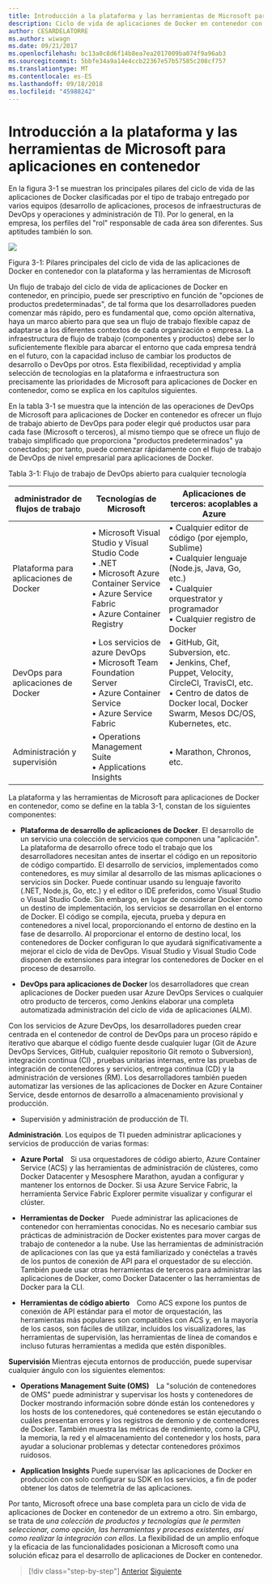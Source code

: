 ```yaml
---
title: Introducción a la plataforma y las herramientas de Microsoft para aplicaciones en contenedor
description: Ciclo de vida de aplicaciones de Docker en contenedor con la plataforma y las herramientas de Microsoft
author: CESARDELATORRE
ms.author: wiwagn
ms.date: 09/21/2017
ms.openlocfilehash: bc13a0c8d6f14b8ea7ea2017009ba074f9a96ab3
ms.sourcegitcommit: 5bbfe34a9a14e4ccb22367e57b57585c208cf757
ms.translationtype: MT
ms.contentlocale: es-ES
ms.lasthandoff: 09/18/2018
ms.locfileid: "45988242"
---
```

# <a name="introduction-to-the-microsoft-platform-and-tools-for-containerized-apps"></a>Introducción a la plataforma y las herramientas de Microsoft para aplicaciones en contenedor


En la figura 3-1 se muestran los principales pilares del ciclo de vida de las aplicaciones de Docker clasificadas por el tipo de trabajo entregado por varios equipos (desarrollo de aplicaciones, procesos de infraestructuras de DevOps y operaciones y administración de TI). Por lo general, en la empresa, los perfiles del "rol" responsable de cada área son diferentes. Sus aptitudes también lo son.

![](./media/image1.png)

Figura 3-1: Pilares principales del ciclo de vida de las aplicaciones de Docker en contenedor con la plataforma y las herramientas de Microsoft

Un flujo de trabajo del ciclo de vida de aplicaciones de Docker en contenedor, en principio, puede ser prescriptivo en función de "opciones de productos predeterminadas", de tal forma que los desarrolladores pueden comenzar más rápido, pero es fundamental que, como opción alternativa, haya un marco abierto para que sea un flujo de trabajo flexible capaz de adaptarse a los diferentes contextos de cada organización o empresa. La infraestructura de flujo de trabajo (componentes y productos) debe ser lo suficientemente flexible para abarcar el entorno que cada empresa tendrá en el futuro, con la capacidad incluso de cambiar los productos de desarrollo o DevOps por otros. Esta flexibilidad, receptividad y amplia selección de tecnologías en la plataforma e infraestructura son precisamente las prioridades de Microsoft para aplicaciones de Docker en contenedor, como se explica en los capítulos siguientes.

En la tabla 3-1 se muestra que la intención de las operaciones de DevOps de Microsoft para aplicaciones de Docker en contenedor es ofrecer un flujo de trabajo abierto de DevOps para poder elegir qué productos usar para cada fase (Microsoft o terceros), al mismo tiempo que se ofrece un flujo de trabajo simplificado que proporciona "productos predeterminados" ya conectados; por tanto, puede comenzar rápidamente con el flujo de trabajo de DevOps de nivel empresarial para aplicaciones de Docker.

Tabla 3-1: Flujo de trabajo de DevOps abierto para cualquier tecnología

| administrador de flujos de trabajo | Tecnologías de Microsoft | Aplicaciones de terceros: acoplables a Azure |
| ---------------------------| ----------------------------------------------------| --------------------------------------------------------------------------------|
| Plataforma para aplicaciones de Docker   | • Microsoft Visual Studio y Visual Studio Code<br /> • .NET<br /> • Microsoft Azure Container Service<br /> • Azure Service Fabric<br /> • Azure Container Registry<br /> | • Cualquier editor de código (por ejemplo, Sublime)<br /> • Cualquier lenguaje (Node.js, Java, Go, etc.)<br /> • Cualquier orquestrator y programador<br /> • Cualquier registro de Docker<br /> |
| DevOps para aplicaciones de Docker     | • Los servicios de azure DevOps<br /> • Microsoft Team Foundation Server<br /> • Azure Container Service<br /> • Azure Service Fabric<br /> | • GitHub, Git, Subversion, etc.<br /> • Jenkins, Chef, Puppet, Velocity, CircleCI, TravisCI, etc.<br /> • Centro de datos de Docker local, Docker Swarm, Mesos DC/OS, Kubernetes, etc.<br /> |
| Administración y supervisión  | • Operations Management Suite<br /> • Applications Insights<br /> | • Marathon, Chronos, etc.<br />

La plataforma y las herramientas de Microsoft para aplicaciones de Docker en contenedor, como se define en la tabla 3-1, constan de los siguientes componentes:

-   **Plataforma de desarrollo de aplicaciones de Docker**. El desarrollo de un servicio una colección de servicios que componen una "aplicación". La plataforma de desarrollo ofrece todo el trabajo que los desarrolladores necesitan antes de insertar el código en un repositorio de código compartido. El desarrollo de servicios, implementados como contenedores, es muy similar al desarrollo de las mismas aplicaciones o servicios sin Docker. Puede continuar usando su lenguaje favorito (.NET, Node.js, Go, etc.) y el editor o IDE preferidos, como Visual Studio o Visual Studio Code. Sin embargo, en lugar de considerar Docker como un destino de implementación, los servicios se desarrollan en el entorno de Docker. El código se compila, ejecuta, prueba y depura en contenedores a nivel local, proporcionando el entorno de destino en la fase de desarrollo. Al proporcionar el entorno de destino local, los contenedores de Docker configuran lo que ayudará significativamente a mejorar el ciclo de vida de DevOps. Visual Studio y Visual Studio Code disponen de extensiones para integrar los contenedores de Docker en el proceso de desarrollo.

-   **DevOps para aplicaciones de Docker** los desarrolladores que crean aplicaciones de Docker pueden usar Azure DevOps Services o cualquier otro producto de terceros, como Jenkins elaborar una completa automatizada administración del ciclo de vida de aplicaciones (ALM).

Con los servicios de Azure DevOps, los desarrolladores pueden crear centrada en el contenedor de control de DevOps para un proceso rápido e iterativo que abarque el código fuente desde cualquier lugar (Git de Azure DevOps Services, GitHub, cualquier repositorio Git remoto o Subversion), integración continua (CI) , pruebas unitarias internas, entre las pruebas de integración de contenedores y servicios, entrega continua (CD) y la administración de versiones (RM). Los desarrolladores también pueden automatizar las versiones de las aplicaciones de Docker en Azure Container Service, desde entornos de desarrollo a almacenamiento provisional y producción.
 
-   Supervisión y administración de producción de TI.

**Administración**. Los equipos de TI pueden administrar aplicaciones y servicios de producción de varias formas:

-   **Azure Portal** Si usa orquestadores de código abierto, Azure Container Service (ACS) y las herramientas de administración de clústeres, como Docker Datacenter y Mesosphere Marathon, ayudan a configurar y mantener los entornos de Docker. Si usa Azure Service Fabric, la herramienta Service Fabric Explorer permite visualizar y configurar el clúster.

-   **Herramientas de Docker** Puede administrar las aplicaciones de contenedor con herramientas conocidas. No es necesario cambiar sus prácticas de administración de Docker existentes para mover cargas de trabajo de contenedor a la nube. Use las herramientas de administración de aplicaciones con las que ya está familiarizado y conéctelas a través de los puntos de conexión de API para el orquestador de su elección. También puede usar otras herramientas de terceros para administrar las aplicaciones de Docker, como Docker Datacenter o las herramientas de Docker para la CLI.

-   **Herramientas de código abierto** Como ACS expone los puntos de conexión de API estándar para el motor de orquestación, las herramientas más populares son compatibles con ACS y, en la mayoría de los casos, son fáciles de utilizar, incluidos los visualizadores, las herramientas de supervisión, las herramientas de línea de comandos e incluso futuras herramientas a medida que estén disponibles.

**Supervisión** Mientras ejecuta entornos de producción, puede supervisar cualquier ángulo con los siguientes elementos:

-   **Operations Management Suite (OMS)** La "solución de contenedores de OMS" puede administrar y supervisar los hosts y contenedores de Docker mostrando información sobre dónde están los contenedores y los hosts de los contenedores, qué contenedores se están ejecutando o cuáles presentan errores y los registros de demonio y de contenedores de Docker. También muestra las métricas de rendimiento, como la CPU, la memoria, la red y el almacenamiento del contenedor y los hosts, para ayudar a solucionar problemas y detectar contenedores próximos ruidosos.

-   **Application Insights** Puede supervisar las aplicaciones de Docker en producción con solo configurar su SDK en los servicios, a fin de poder obtener los datos de telemetría de las aplicaciones.

Por tanto, Microsoft ofrece una base completa para un ciclo de vida de aplicaciones de Docker en contenedor de un extremo a otro. Sin embargo, se trata de *una colección de productos y tecnologías que le permiten seleccionar, como opción, las herramientas y procesos existentes, así como realizar la integración con ellos*. La flexibilidad de un amplio enfoque y la eficacia de las funcionalidades posicionan a Microsoft como una solución eficaz para el desarrollo de aplicaciones de Docker en contenedor.

>[!div class="step-by-step"]
[Anterior](../Docker-application-lifecycle/containers-foundation-for-devops-collaboration.md)
[Siguiente](../design-develop-containerized-apps/index.md)
